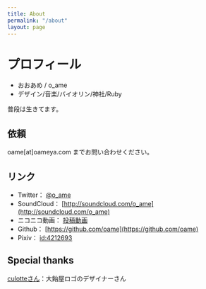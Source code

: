 ```yaml
---
title: About
permalink: "/about"
layout: page
---
```


# プロフィール

- おおあめ / o_ame
- デザイン/音楽/バイオリン/神社/Ruby

普段は生きてます。

## 依頼

oame[at]oameya.com までお問い合わせください。

## リンク

- Twitter： [@o_ame](http://twitter.com/o_ame)
- SoundCloud： [http://soundcloud.com/o_ame](http://soundcloud.com/o_ame)
- ニコニコ動画： [投稿動画](http://www.nicovideo.jp/mylist/3392875)
- Github： [https://github.com/oame](https://github.com/oame)
- Pixiv： [id:4212693](http://www.pixiv.net/member.php?id=4212693)

##  Special thanks

[culotteさん](http://mc24.nobody.jp/)：大飴屋ロゴのデザイナーさん

